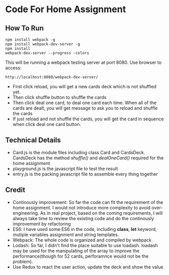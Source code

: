# Code For Home Assignment

## How To Run

	npm install webpack -g
	npm install webpack-dev-server -g
	npm install
	webpack-dev-server --progress -colors
	
This will be running a webpack testing server at port 8080. Use browser to access:

	http://localhost:8080/webpack-dev-server/

* First click reload, you will get a new cards deck which is not shuffled yet. 
* Then click shuffle button to shuffle the cards
* Then click deal one card, to deal one card each time. When all of the cards are dealt, you will get message to ask you to reload and shuffle the cards
* If just reload and not shuffle the cards, you will get the card in sequence when click deal one card button.

## Technical Details

* Card.js is the module files including class Card and CardsDeck. CardsDeck has the method _shuffle()_ and _dealOneCard()_ required for the home assignment
* playground.js is the javascript file to test the result
* entry.js is the packing javascript file to assemble every thing together

## Credit

* Continously improvement: So far the code can fit the requirement of the home assignment. I would not introduce more complexity to avoid over-engineering. As in real project, based on the coming requirements, I will always take time to review the existing code and do the continously improvement by refactoring
* ES6: I have used some ES6 in the code, including **class**, **let** keyword, mutiple variables assignment and string templates.
* Webpack: The whole code is organized and compiled by webpack
* Lodash: So far, I didn't find the place suitable to use loadash. loadash may be used for the manipulating of the array to improve the performance(though for 52 cards, perforamnce would not be the problem).
* Use Redux to react the user action, update the deck and show the value